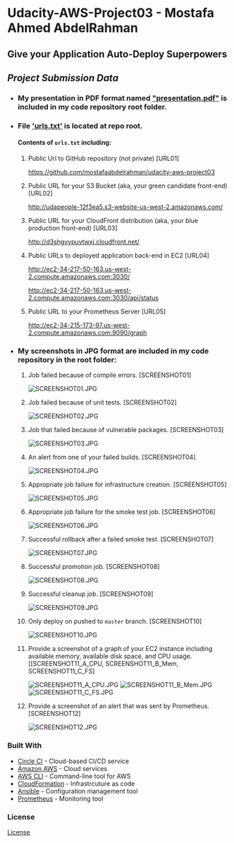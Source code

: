 # **Udacity-AWS-Project03 - Mostafa Ahmed AbdelRahman**
## **Give your Application Auto-Deploy Superpowers**

## _**Project Submission Data**_
- ### My presentation in PDF format named ["presentation.pdf"](presentation.pdf) is included in my code repository root folder.

- ### File ['urls.txt'](urls.txt) is located at repo root.

    #### Contents of `urls.txt` including:
  1. Public Url to GitHub repository (not private) [URL01]
  
      https://github.com/mostafaabdelrahman/udacity-aws-project03

  2. Public URL for your S3 Bucket (aka, your green candidate front-end) [URL02]
    
      http://udapeople-12f3ea5.s3-website-us-west-2.amazonaws.com/

  1. Public URL for your CloudFront distribution (aka, your blue production front-end) [URL03]
  
      http://d3shgvypuvtwxj.cloudfront.net/

  1. Public URLs to deployed application back-end in EC2 [URL04]
  
      http://ec2-34-217-50-163.us-west-2.compute.amazonaws.com:3030/

      http://ec2-34-217-50-163.us-west-2.compute.amazonaws.com:3030/api/status

  1. Public URL to your Prometheus Server [URL05]
  
      http://ec2-34-215-173-97.us-west-2.compute.amazonaws.com:9090/graph


- ### My screenshots in JPG format are included in my code repository in the root folder:
  1. Job failed because of compile errors. [SCREENSHOT01]

     ![SCREENSHOT01.JPG](SCREENSHOT01.JPG)

  1. Job failed because of unit tests. [SCREENSHOT02]
 
     ![SCREENSHOT02.JPG](SCREENSHOT02.JPG)
 
  1. Job that failed because of vulnerable packages. [SCREENSHOT03]

     ![SCREENSHOT03.JPG](SCREENSHOT03.JPG)

  1. An alert from one of your failed builds. [SCREENSHOT04]

     ![SCREENSHOT04.JPG](SCREENSHOT04.JPG)

  1. Appropriate job failure for infrastructure creation. [SCREENSHOT05]

     ![SCREENSHOT05.JPG](SCREENSHOT05.JPG)

  1. Appropriate job failure for the smoke test job. [SCREENSHOT06]

     ![SCREENSHOT06.JPG](SCREENSHOT06.JPG)

  1. Successful rollback after a failed smoke test. [SCREENSHOT07]

     ![SCREENSHOT07.JPG](SCREENSHOT07.JPG)

  1. Successful promotion job. [SCREENSHOT08]

     ![SCREENSHOT08.JPG](SCREENSHOT08.JPG)

  1. Successful cleanup job. [SCREENSHOT09]

     ![SCREENSHOT09.JPG](SCREENSHOT09.JPG)

  1. Only deploy on pushed to `master` branch. [SCREENSHOT10]

     ![SCREENSHOT10.JPG](SCREENSHOT10.JPG)

  1. Provide a screenshot of a graph of your EC2 instance including available memory, available disk space, and CPU usage. [[SCREENSHOT11_A_CPU, SCREENSHOT11_B_Mem, SCREENSHOT11_C_FS]

     ![SCREENSHOT11_A_CPU.JPG](SCREENSHOT11_A_CPU.JPG)
     ![SCREENSHOT11_B_Mem.JPG](SCREENSHOT11_B_Mem.JPG)
     ![SCREENSHOT11_C_FS.JPG](SCREENSHOT11_C_FS.JPG)

  1. Provide a screenshot of an alert that was sent by Prometheus. [SCREENSHOT12]

     ![SCREENSHOT12.JPG](SCREENSHOT12.JPG)




### Built With

- [Circle CI](www.circleci.com) - Cloud-based CI/CD service
- [Amazon AWS](https://aws.amazon.com/) - Cloud services
- [AWS CLI](https://aws.amazon.com/cli/) - Command-line tool for AWS
- [CloudFormation](https://aws.amazon.com/cloudformation/) - Infrastrcuture as code
- [Ansible](https://www.ansible.com/) - Configuration management tool
- [Prometheus](https://prometheus.io/) - Monitoring tool

### License

[License](LICENSE.md)
